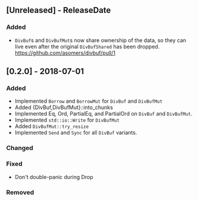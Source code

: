 ## [Unreleased] - ReleaseDate
### Added
- `DivBuf`s and `DivBufMut`s now share ownership of the data, so they can live
  even after the original `DivBufShared` has been dropped.
  https://github.com/asomers/divbuf/pull/1

## [0.2.0] - 2018-07-01
### Added
- Implemented `Borrow` and `BorrowMut` for `DivBuf` and `DivBufMut`
- Added {DivBuf,DivBufMut}::into_chunks
- Implemented Eq, Ord, PartialEq, and PartialOrd on `DivBuf` and `DivBufMut`.
- Implemented `std::io::Write` for `DivBufMut`
- Added `DivBufMut::try_resize`
- Implemented `Send` and `Sync` for all `DivBuf` variants.

### Changed

### Fixed
- Don't double-panic during Drop

### Removed

